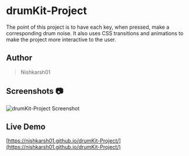 # drumKit-Project

The point of this project is to have each key, when pressed, make a corresponding drum noise. It also uses CSS transitions and animations to make the project more interactive to the user.

## Author 
> Nishkarsh01


## Screenshots 📷
![drumKit-Project Screenshot](screenshots/)


## Live Demo 

 [https://nishkarsh01.github.io/drumKit-Project/](https://nishkarsh01.github.io/drumKit-Project/)

